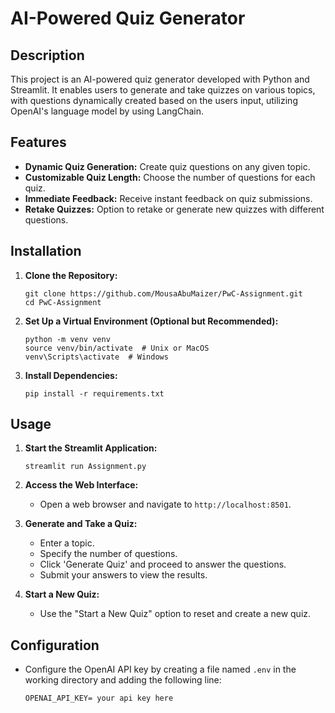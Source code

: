 # AI-Powered Quiz Generator

## Description
This project is an AI-powered quiz generator developed with Python and Streamlit. It enables users to generate and take quizzes on various topics, with questions dynamically created based on the users input, utilizing OpenAI's language model by using LangChain.

## Features
- **Dynamic Quiz Generation:** Create quiz questions on any given topic.
- **Customizable Quiz Length:** Choose the number of questions for each quiz.
- **Immediate Feedback:** Receive instant feedback on quiz submissions.
- **Retake Quizzes:** Option to retake or generate new quizzes with different questions.

## Installation
1. **Clone the Repository:**
   ```
   git clone https://github.com/MousaAbuMaizer/PwC-Assignment.git
   cd PwC-Assignment
   ```

2. **Set Up a Virtual Environment (Optional but Recommended):**
   ```
   python -m venv venv
   source venv/bin/activate  # Unix or MacOS
   venv\Scripts\activate  # Windows
   ```

3. **Install Dependencies:**
   ```
   pip install -r requirements.txt
   ```

## Usage
1. **Start the Streamlit Application:**
   ```
   streamlit run Assignment.py
   ```

2. **Access the Web Interface:**
   - Open a web browser and navigate to `http://localhost:8501`.

3. **Generate and Take a Quiz:**
   - Enter a topic.
   - Specify the number of questions.
   - Click 'Generate Quiz' and proceed to answer the questions.
   - Submit your answers to view the results.

4. **Start a New Quiz:**
   - Use the "Start a New Quiz" option to reset and create a new quiz.

## Configuration
- Configure the OpenAI API key by creating a file named `.env` in the working directory and adding the following line:
  ```
  OPENAI_API_KEY= your api key here
  ```
